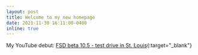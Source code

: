 ```yaml
---
layout: post
title: Welcome to my new homepage
date: 2021-11-30 16:11:00-0400
inline: true
---
```


My YouTube debut: [FSD beta 10.5 - test drive in St. Louis](https://www.youtube.com/watch?v=JAGmV5WkZjA){:target="\_blank"}
